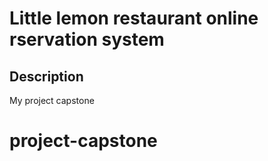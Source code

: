 # Little lemon restaurant online rservation system

## Description
My project capstone

# project-capstone
